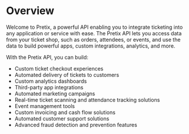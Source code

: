 # Overview

Welcome to Pretix, a powerful API enabling you to integrate ticketing into any
application or service with ease. The Pretix API lets you access data from your
ticket shop, such as orders, attendees, or events, and use the data to build
powerful apps, custom integrations, analytics, and more.

With the Pretix API, you can build:

- Custom ticket checkout experiences
- Automated delivery of tickets to customers
- Custom analytics dashboards
- Third-party app integrations
- Automated marketing campaigns
- Real-time ticket scanning and attendance tracking solutions
- Event management tools
- Custom invoicing and cash flow solutions
- Automated customer support solutions
- Advanced fraud detection and prevention features
